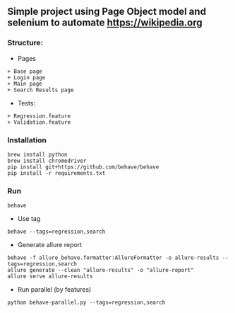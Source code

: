 ## Simple project using Page Object model and selenium to automate https://wikipedia.org
### Structure:
+ Pages
```
+ Base page 
+ Login page
+ Main page
+ Search Results page
```
+ Tests:
```
+ Regression.feature
+ Validation.feature
```
### Installation
```
brew install python
brew install chromedriver
pip install git+https://github.com/behave/behave
pip install -r requirements.txt
```
### Run 
```
behave
```
+ Use tag
```
behave --tags=regression,search
```
+ Generate allure report
```
behave -f allure_behave.formatter:AllureFormatter -o allure-results --tags=regression,search  
allure generate --clean "allure-results" -o "allure-report"
allure serve allure-results
```
+ Run parallel (by features)
```
python behave-parallel.py --tags=regression,search
```
